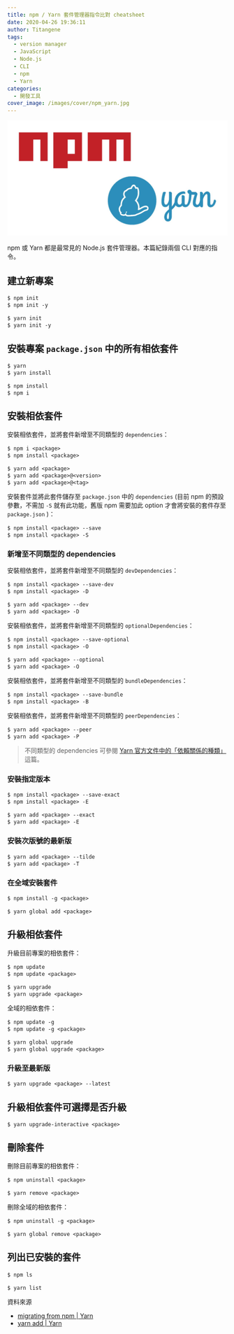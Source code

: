 ```yaml
---
title: npm / Yarn 套件管理器指令比對 cheatsheet
date: 2020-04-26 19:36:11
author: Titangene
tags:
  - version manager
  - JavaScript
  - Node.js
  - CLI
  - npm
  - Yarn
categories:
  - 開發工具
cover_image: /images/cover/npm_yarn.jpg
---
```


![](../images/cover/npm_yarn.jpg)

npm 或 Yarn 都是最常見的 Node.js 套件管理器。本篇紀錄兩個 CLI 對應的指令。

<!-- more -->

## 建立新專案

```shell
$ npm init
$ npm init -y
```

```shell
$ yarn init
$ yarn init -y
```

## 安裝專案 `package.json` 中的所有相依套件

```shell
$ yarn
$ yarn install
```

```shell
$ npm install
$ npm i
```

## 安裝相依套件

安裝相依套件，並將套件新增至不同類型的 `dependencies`：

```shell
$ npm i <package>
$ npm install <package>
```

```shell
$ yarn add <package>
$ yarn add <package>@<version>
$ yarn add <package>@<tag>
```

安裝套件並將此套件儲存至 `package.json` 中的 `dependencies` (目前 npm 的預設參數，不需加 `-S` 就有此功能，舊版 npm 需要加此 option 才會將安裝的套件存至 `package.json` )：

```shell
$ npm install <package> --save
$ npm install <package> -S
```

### 新增至不同類型的 dependencies

安裝相依套件，並將套件新增至不同類型的 `devDependencies`：

```shell
$ npm install <package> --save-dev
$ npm install <package> -D
```

```shell
$ yarn add <package> --dev
$ yarn add <package> -D
```

安裝相依套件，並將套件新增至不同類型的 `optionalDependencies`：

```shell
$ npm install <package> --save-optional
$ npm install <package> -O
```

```shell
$ yarn add <package> --optional
$ yarn add <package> -O
```

安裝相依套件，並將套件新增至不同類型的 `bundleDependencies`：

```shell
$ npm install <package> --save-bundle
$ npm install <package> -B
```

安裝相依套件，並將套件新增至不同類型的 `peerDependencies`：

```shell
$ yarn add <package> --peer
$ yarn add <package> -P
```

> 不同類型的 dependencies 可參閱 [Yarn 官方文件中的「依賴關係的種類」](https://classic.yarnpkg.com/zh-Hant/docs/dependency-types/) 這篇。

### 安裝指定版本

```shell
$ npm install <package> --save-exact
$ npm install <package> -E
```

```shell
$ yarn add <package> --exact
$ yarn add <package> -E
```

### 安裝次版號的最新版

```shell
$ yarn add <package> --tilde
$ yarn add <package> -T
```

### 在全域安裝套件

```shell
$ npm install -g <package>
```

```shell
$ yarn global add <package>
```

## 升級相依套件

升級目前專案的相依套件：

```shell
$ npm update
$ npm update <package>
```

```shell
$ yarn upgrade
$ yarn upgrade <package>
```

全域的相依套件：

```shell
$ npm update -g
$ npm update -g <package>
```

```shell
$ yarn global upgrade
$ yarn global upgrade <package>
```

### 升級至最新版

```shell
$ yarn upgrade <package> --latest
```

## 升級相依套件可選擇是否升級

```shell
$ yarn upgrade-interactive <package>
```

## 刪除套件

刪除目前專案的相依套件：

```shell
$ npm uninstall <package>
```

```shell
$ yarn remove <package>
```

刪除全域的相依套件：

```shell
$ npm uninstall -g <package>
```

```shell
$ yarn global remove <package>
```

## 列出已安裝的套件

```shell
$ npm ls
```

```shell
$ yarn list
```

資料來源
- [migrating from npm | Yarn](https://classic.yarnpkg.com/zh-Hant/docs/migrating-from-npm)
- [yarn add | Yarn](https://classic.yarnpkg.com/zh-Hant/docs/cli/add)